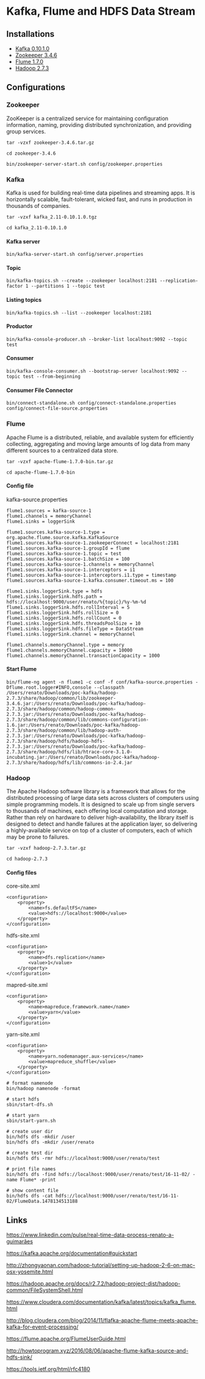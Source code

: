 # Kafka, Flume and HDFS Data Stream

## Installations

- [Kafka 0.10.1.0](https://www.apache.org/dyn/closer.cgi?path=/kafka/0.10.1.0/kafka_2.11-0.10.1.0.tgz)
- [Zookeeper 3.4.6](http://mirror.nbtelecom.com.br/apache/zookeeper/zookeeper-3.4.6/zookeeper-3.4.6.tar.gz)
- [Flume 1.7.0](http://www.apache.org/dyn/closer.lua/flume/1.7.0/apache-flume-1.7.0-bin.tar.gz)
- [Hadoop 2.7.3](http://www.apache.org/dyn/closer.cgi/hadoop/common/hadoop-2.7.3/hadoop-2.7.3.tar.gz)

## Configurations

### Zookeeper
ZooKeeper is a centralized service for maintaining configuration information, naming, providing distributed synchronization, and providing group services.

```
tar -vzxf zookeeper-3.4.6.tar.gz

cd zookeeper-3.4.6
```

```
bin/zookeeper-server-start.sh config/zookeeper.properties
```

### Kafka
Kafka is used for building real-time data pipelines and streaming apps. It is horizontally scalable, fault-tolerant, wicked fast, and runs in production in thousands of companies.

```
tar -vzxf kafka_2.11-0.10.1.0.tgz

cd kafka_2.11-0.10.1.0
```

#### Kafka server
```
bin/kafka-server-start.sh config/server.properties
```
#### Topic
```
bin/kafka-topics.sh --create --zookeeper localhost:2181 --replication-factor 1 --partitions 1 --topic test
```
#### Listing topics
```
bin/kafka-topics.sh --list --zookeeper localhost:2181
```
#### Productor
```
bin/kafka-console-producer.sh --broker-list localhost:9092 --topic test
```
#### Consumer
```
bin/kafka-console-consumer.sh --bootstrap-server localhost:9092 --topic test --from-beginning
```
#### Consumer File Connector 
```
bin/connect-standalone.sh config/connect-standalone.properties config/connect-file-source.properties
```
### Flume
Apache Flume is a distributed, reliable, and available system for efficiently collecting, aggregating and moving large amounts of log data from many different sources to a centralized data store.

```
tar -vzxf apache-flume-1.7.0-bin.tar.gz

cd apache-flume-1.7.0-bin
```

#### Config file

kafka-source.properties

```
flume1.sources = kafka-source-1
flume1.channels = memoryChannel
flume1.sinks = loggerSink

flume1.sources.kafka-source-1.type = org.apache.flume.source.kafka.KafkaSource
flume1.sources.kafka-source-1.zookeeperConnect = localhost:2181
flume1.sources.kafka-source-1.groupId = flume
flume1.sources.kafka-source-1.topic = test
flume1.sources.kafka-source-1.batchSize = 100
flume1.sources.kafka-source-1.channels = memoryChannel
flume1.sources.kafka-source-1.interceptors = i1
flume1.sources.kafka-source-1.interceptors.i1.type = timestamp
flume1.sources.kafka-source-1.kafka.consumer.timeout.ms = 100

flume1.sinks.loggerSink.type = hdfs
flume1.sinks.loggerSink.hdfs.path = hdfs://localhost:9000/user/renato/%{topic}/%y-%m-%d
flume1.sinks.loggerSink.hdfs.rollInterval = 5
flume1.sinks.loggerSink.hdfs.rollSize = 0
flume1.sinks.loggerSink.hdfs.rollCount = 0
flume1.sinks.loggerSink.hdfs.threadsPoolSize = 10
flume1.sinks.loggerSink.hdfs.fileType = DataStream
flume1.sinks.loggerSink.channel = memoryChannel

flume1.channels.memoryChannel.type = memory
flume1.channels.memoryChannel.capacity = 10000
flume1.channels.memoryChannel.transactionCapacity = 1000
```

#### Start Flume

```
bin/flume-ng agent -n flume1 -c conf -f conf/kafka-source.properties -Dflume.root.logger#INFO,console --classpath /Users/renato/Downloads/poc-kafka/hadoop-2.7.3/share/hadoop/common/lib/zookeeper-3.4.6.jar:/Users/renato/Downloads/poc-kafka/hadoop-2.7.3/share/hadoop/common/hadoop-common-2.7.3.jar:/Users/renato/Downloads/poc-kafka/hadoop-2.7.3/share/hadoop/common/lib/commons-configuration-1.6.jar:/Users/renato/Downloads/poc-kafka/hadoop-2.7.3/share/hadoop/common/lib/hadoop-auth-2.7.3.jar:/Users/renato/Downloads/poc-kafka/hadoop-2.7.3/share/hadoop/hdfs/hadoop-hdfs-2.7.3.jar:/Users/renato/Downloads/poc-kafka/hadoop-2.7.3/share/hadoop/hdfs/lib/htrace-core-3.1.0-incubating.jar:/Users/renato/Downloads/poc-kafka/hadoop-2.7.3/share/hadoop/hdfs/lib/commons-io-2.4.jar 
```

### Hadoop
The Apache Hadoop software library is a framework that allows for the distributed processing of large data sets across clusters of computers using simple programming models. It is designed to scale up from single servers to thousands of machines, each offering local computation and storage. Rather than rely on hardware to deliver high-availability, the library itself is designed to detect and handle failures at the application layer, so delivering a highly-available service on top of a cluster of computers, each of which may be prone to failures.

```
tar -vzxf hadoop-2.7.3.tar.gz

cd hadoop-2.7.3
```

#### Config files

core-site.xml
```
<configuration>
    <property>
        <name>fs.defaultFS</name>
        <value>hdfs://localhost:9000</value>
    </property>
</configuration>
```
hdfs-site.xml
```
<configuration>
    <property>
        <name>dfs.replication</name>
        <value>1</value>
    </property>
</configuration>
```
mapred-site.xml
```
<configuration>
    <property>
        <name>mapreduce.framework.name</name>
        <value>yarn</value>
    </property>
</configuration>
```
yarn-site.xml
```
<configuration>
    <property>
        <name>yarn.nodemanager.aux-services</name>
        <value>mapreduce_shuffle</value>
    </property>
</configuration>
```

```
# format namenode
bin/hadoop namenode -format

# start hdfs
sbin/start-dfs.sh

# start yarn
sbin/start-yarn.sh

# create user dir
bin/hdfs dfs -mkdir /user
bin/hdfs dfs -mkdir /user/renato

# create test dir
bin/hdfs dfs -rmr hdfs://localhost:9000/user/renato/test

# print file names
bin/hdfs dfs -find hdfs://localhost:9000/user/renato/test/16-11-02/ -name Flume* -print

# show content file
bin/hdfs dfs -cat hdfs://localhost:9000/user/renato/test/16-11-02/FlumeData.1478134513188
```

## Links
https://www.linkedin.com/pulse/real-time-data-process-renato-a-guimarães

https://kafka.apache.org/documentation#quickstart

http://zhongyaonan.com/hadoop-tutorial/setting-up-hadoop-2-6-on-mac-osx-yosemite.html

https://hadoop.apache.org/docs/r2.7.2/hadoop-project-dist/hadoop-common/FileSystemShell.html

https://www.cloudera.com/documentation/kafka/latest/topics/kafka_flume.html

http://blog.cloudera.com/blog/2014/11/flafka-apache-flume-meets-apache-kafka-for-event-processing/

https://flume.apache.org/FlumeUserGuide.html

http://howtoprogram.xyz/2016/08/06/apache-flume-kafka-source-and-hdfs-sink/

https://tools.ietf.org/html/rfc4180


